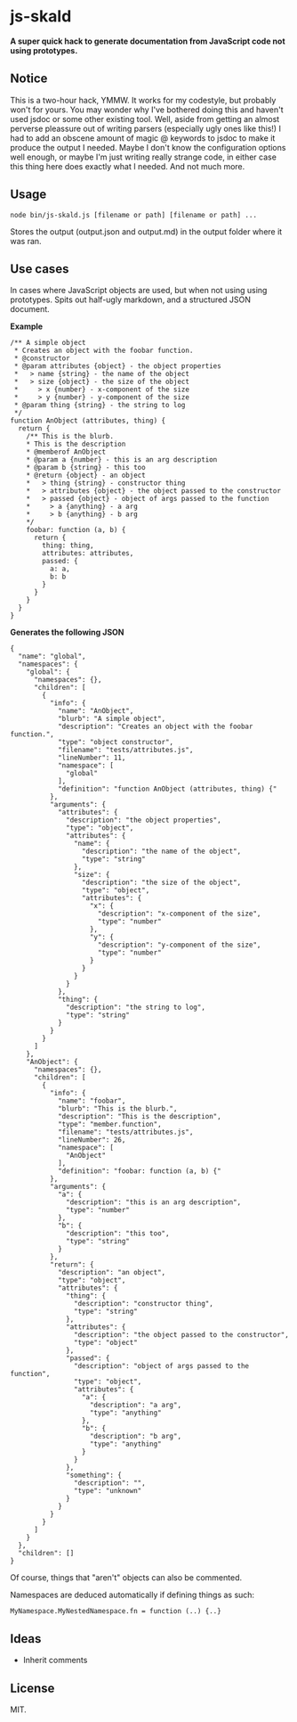 js-skald
====

**A super quick hack to generate documentation from JavaScript code not using prototypes.**

## Notice

This is a two-hour hack, YMMW. It works for my codestyle, but probably won't for yours. You may wonder why I've bothered doing this and haven't used jsdoc or some other existing tool. Well, aside from getting an almost perverse pleassure out of writing parsers (especially ugly ones like this!) I had to add an obscene amount of magic @ keywords to jsdoc to make it produce the output I needed. Maybe I don't know the configuration options well enough, or maybe I'm just writing really strange code, in either case this thing here does exactly what I needed. And not much more.

## Usage

`node bin/js-skald.js [filename or path] [filename or path] ...`

Stores the output (output.json and output.md) in the output folder where it was ran.

## Use cases

In cases where JavaScript objects are used, but when not using using prototypes. Spits out half-ugly markdown, and a structured JSON document.

**Example**
    
    /** A simple object
     * Creates an object with the foobar function.
     * @constructor
     * @param attributes {object} - the object properties 
     *   > name {string} - the name of the object
     *   > size {object} - the size of the object
     *     > x {number} - x-component of the size
     *     > y {number} - y-component of the size  
     * @param thing {string} - the string to log
     */
    function AnObject (attributes, thing) {
      return {
        /** This is the blurb.  
        * This is the description
        * @memberof AnObject
        * @param a {number} - this is an arg description
        * @param b {string} - this too
        * @return {object} - an object
        *   > thing {string} - constructor thing
        *   > attributes {object} - the object passed to the constructor
        *   > passed {object} - object of args passed to the function
        *     > a {anything} - a arg
        *     > b {anything} - b arg
        */
        foobar: function (a, b) {
          return {
            thing: thing,
            attributes: attributes,
            passed: {
              a: a,
              b: b
            }
          }
        }
      }
    }

**Generates the following JSON**
           
    {
      "name": "global",
      "namespaces": {
        "global": {
          "namespaces": {},
          "children": [
            {
              "info": {
                "name": "AnObject",
                "blurb": "A simple object",
                "description": "Creates an object with the foobar function.",
                "type": "object constructor",
                "filename": "tests/attributes.js",
                "lineNumber": 11,
                "namespace": [
                  "global"
                ],
                "definition": "function AnObject (attributes, thing) {"
              },
              "arguments": {
                "attributes": {
                  "description": "the object properties",
                  "type": "object",
                  "attributes": {
                    "name": {
                      "description": "the name of the object",
                      "type": "string"
                    },
                    "size": {
                      "description": "the size of the object",
                      "type": "object",
                      "attributes": {
                        "x": {
                          "description": "x-component of the size",
                          "type": "number"
                        },
                        "y": {
                          "description": "y-component of the size",
                          "type": "number"
                        }
                      }
                    }
                  }
                },
                "thing": {
                  "description": "the string to log",
                  "type": "string"
                }
              }
            }
          ]
        },
        "AnObject": {
          "namespaces": {},
          "children": [
            {
              "info": {
                "name": "foobar",
                "blurb": "This is the blurb.",
                "description": "This is the description",
                "type": "member.function",
                "filename": "tests/attributes.js",
                "lineNumber": 26,
                "namespace": [
                  "AnObject"
                ],
                "definition": "foobar: function (a, b) {"
              },
              "arguments": {
                "a": {
                  "description": "this is an arg description",
                  "type": "number"
                },
                "b": {
                  "description": "this too",
                  "type": "string"
                }
              },
              "return": {
                "description": "an object",
                "type": "object",
                "attributes": {
                  "thing": {
                    "description": "constructor thing",
                    "type": "string"
                  },
                  "attributes": {
                    "description": "the object passed to the constructor",
                    "type": "object"
                  },
                  "passed": {
                    "description": "object of args passed to the function",
                    "type": "object",
                    "attributes": {
                      "a": {
                        "description": "a arg",
                        "type": "anything"
                      },
                      "b": {
                        "description": "b arg",
                        "type": "anything"
                      }
                    }
                  },
                  "something": {
                    "description": "",
                    "type": "unknown"
                  }
                }
              }
            }
          ]
        }
      },
      "children": []
    }

Of course, things that "aren't" objects can also be commented.

Namespaces are deduced automatically if defining things as such:
  
    MyNamespace.MyNestedNamespace.fn = function (..) {..}

## Ideas

  * Inherit comments

## License

MIT.

